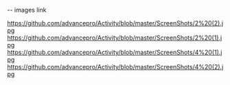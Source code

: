 -- images link


https://github.com/advancepro/Activity/blob/master/ScreenShots/2%20(2).jpg
https://github.com/advancepro/Activity/blob/master/ScreenShots/2%20(1).jpg
https://github.com/advancepro/Activity/blob/master/ScreenShots/4%20(1).jpg
https://github.com/advancepro/Activity/blob/master/ScreenShots/4%20(2).jpg
